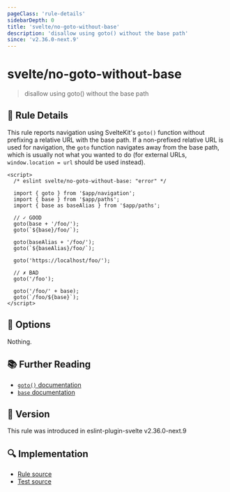```yaml
---
pageClass: 'rule-details'
sidebarDepth: 0
title: 'svelte/no-goto-without-base'
description: 'disallow using goto() without the base path'
since: 'v2.36.0-next.9'
---
```


# svelte/no-goto-without-base

> disallow using goto() without the base path

## :book: Rule Details

This rule reports navigation using SvelteKit's `goto()` function without prefixing a relative URL with the base path. If a non-prefixed relative URL is used for navigation, the `goto` function navigates away from the base path, which is usually not what you wanted to do (for external URLs, `window.location = url` should be used instead).

<!--eslint-skip-->

```svelte
<script>
  /* eslint svelte/no-goto-without-base: "error" */

  import { goto } from '$app/navigation';
  import { base } from '$app/paths';
  import { base as baseAlias } from '$app/paths';

  // ✓ GOOD
  goto(base + '/foo/');
  goto(`${base}/foo/`);

  goto(baseAlias + '/foo/');
  goto(`${baseAlias}/foo/`);

  goto('https://localhost/foo/');

  // ✗ BAD
  goto('/foo');

  goto('/foo/' + base);
  goto(`/foo/${base}`);
</script>
```

## :wrench: Options

Nothing.

## :books: Further Reading

- [`goto()` documentation](https://kit.svelte.dev/docs/modules#$app-navigation-goto)
- [`base` documentation](https://kit.svelte.dev/docs/modules#$app-paths-base)

## :rocket: Version

This rule was introduced in eslint-plugin-svelte v2.36.0-next.9

## :mag: Implementation

- [Rule source](https://github.com/sveltejs/eslint-plugin-svelte/blob/main/packages/eslint-plugin-svelte/src/rules/no-goto-without-base.ts)
- [Test source](https://github.com/sveltejs/eslint-plugin-svelte/blob/main/packages/eslint-plugin-svelte/tests/src/rules/no-goto-without-base.ts)

